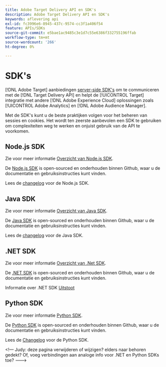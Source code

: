 ```yaml
---
title: Adobe Target Delivery API en SDK's
description: Adobe Target Delivery API en SDK's
keywords: aflevering api
exl-id: fc3996e6-8945-437c-9574-cc3f1a406f54
feature: APIs/SDKs
source-git-commit: e5bae1ac9485c3e1d7c55e6386f332755196ffab
workflow-type: tm+mt
source-wordcount: '266'
ht-degree: 0%

---
```


# SDK&#39;s

[!DNL Adobe Target] aanbiedingen [server-side SDK&#39;s](../../implement/server-side/server-side-overview.md) om te communiceren met de [!DNL Target Delivery API] en helpt de [!UICONTROL Target] integratie met andere [!DNL Adobe Experience Cloud] oplossingen zoals [!UICONTROL Adobe Analytics] en [!DNL Adobe Audience Manager].

Met de SDK&#39;s kunt u de beste praktijken volgen voor het beheren van sessies en cookies. Het wordt ten zeerste aanbevolen een SDK te gebruiken om complexiteiten weg te werken en onjuist gebruik van de API te voorkomen.

## Node.js SDK

Zie voor meer informatie [Overzicht van Node.js SDK](/help/dev/implement/server-side/node-js/overview.md).

De [Node.js SDK](https://github.com/adobe/target-nodejs-sdk) is open-sourced en onderhouden binnen Github, waar u de documentatie en gebruiksinstructies kunt vinden.

Lees de [changelog](https://github.com/adobe/target-nodejs-sdk/blob/main/CHANGELOG.md) voor de Node.js SDK.

## Java SDK

Zie voor meer informatie [Overzicht van Java SDK](/help/dev/implement/server-side/java/overview.md).

De [Java SDK](https://github.com/adobe/target-java-sdk) is open-sourced en onderhouden binnen Github, waar u de documentatie en gebruiksinstructies kunt vinden.

Lees de [changelog](https://github.com/adobe/target-java-sdk/blob/main/CHANGELOG.md) voor de Java SDK.

## .NET SDK

Zie voor meer informatie [Overzicht van .Net SDK](/help/dev/implement/server-side/net/overview.md).

De [.NET SDK](https://github.com/adobe/target-dotnet-sdk) is open-sourced en onderhouden binnen Github, waar u de documentatie en gebruiksinstructies kunt vinden.

Informatie over .NET SDK [Uitstoot](https://github.com/adobe/target-dotnet-sdk/releases)

## Python SDK

Zie voor meer informatie [Python SDK](/help/dev/implement/server-side/python/overview.md).

De [Python SDK](https://github.com/adobe/target-python-sdk) is open-sourced en onderhouden binnen Github, waar u de documentatie en gebruiksinstructies kunt vinden.

Lees de [Changelog](https://github.com/adobe/target-python-sdk/blob/master/CHANGELOG.md) voor de Python SDK.

&lt;!— Judy: deze pagina verwijderen of wijzigen? elders naar behoren gedekt? Of, voeg verbindingen aan analoge info voor .NET en Python SDKs toe? --->
